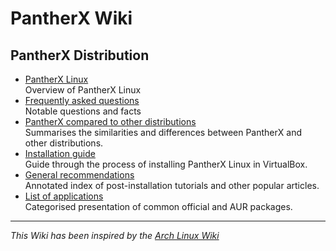 # PantherX Wiki

## PantherX Distribution

- [PantherX Linux](PantherX_Linux)  
Overview of PantherX Linux
- [Frequently asked questions](Frequently_asked_questions)  
Notable questions and facts
- [PantherX compared to other distributions](PantherX_compared_to_other_distributions)  
Summarises the similarities and differences between PantherX and other distributions.
- [Installation guide](Installation_guide)  
Guide through the process of installing PantherX Linux in VirtualBox.
- [General recommendations](General_recommendations)  
Annotated index of post-installation tutorials and other popular articles.
- [List of applications](List_of_applications)  
Categorised presentation of common official and AUR packages.

---

_This Wiki has been inspired by the [Arch Linux Wiki](https://wiki.archlinux.org/)_